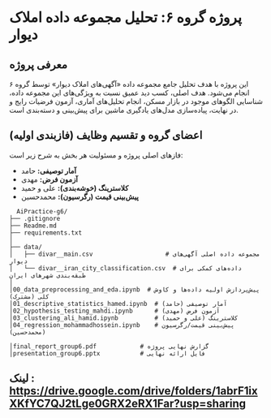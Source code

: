 # پروژه گروه ۶: تحلیل مجموعه داده املاک دیوار

## معرفی پروژه

این پروژه با هدف تحلیل جامع مجموعه داده «آگهی‌های املاک دیوار» توسط گروه ۶ انجام می‌شود. هدف اصلی، کسب دید عمیق نسبت به ویژگی‌های این مجموعه داده، شناسایی الگوهای موجود در بازار مسکن، انجام تحلیل‌های آماری، آزمون فرضیات رایج و در نهایت، پیاده‌سازی مدل‌های یادگیری ماشین برای پیش‌بینی و دسته‌بندی است.

## اعضای گروه و تقسیم وظایف (فازبندی اولیه)

فازهای اصلی پروژه و مسئولیت هر بخش به شرح زیر است:

* **آمار توصیفی:** حامد
* **آزمون فرض:** مهدی
* **کلاسترینگ (خوشه‌بندی):** علی و حمید
* **پیش‌بینی قیمت (رگرسیون):** محمدحسین

```
  AiPractice-g6/
├── .gitignore
├── Readme.md
├── requirements.txt
│
├── data/
│   ├── divar__main.csv                    # مجموعه داده اصلی آگهی‌های دیوار
│   └── divar__iran_city_classification.csv  # داده‌های کمکی برای طبقه‌بندی شهرهای ایران
│
│00_data_preprocessing_and_eda.ipynb  # پیش‌پردازش اولیه داده‌ها و کاوش کلی (مشترک)
│01_descriptive_statistics_hamed.ipynb  # آمار توصیفی (حامد)
│02_hypothesis_testing_mahdi.ipynb      # آزمون فرض (مهدی)
│03_clustering_ali_hamid.ipynb          # کلاسترینگ (علی و حمید)
│04_regression_mohammadhossein.ipynb    # پیش‌بینی قیمت/رگرسیون (محمدحسین)

│final_report_group6.pdf            # گزارش نهایی پروژه
│presentation_group6.pptx           # فایل ارائه نهایی
```
## لینک : https://drive.google.com/drive/folders/1abrF1ixXKfYC7QJ2tLge0GRX2eRX1Far?usp=sharing

